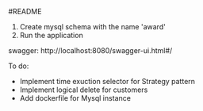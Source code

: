 #README


1. Create mysql schema with the name 'award'
2. Run the application


swagger: http://localhost:8080/swagger-ui.html#/

To do:
+ Implement time exuction selector for Strategy pattern
+ Implement logical delete for customers
+ Add dockerfile for Mysql instance
